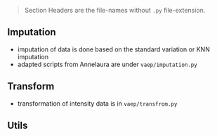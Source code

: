 > Section Headers are the file-names without `.py` file-extension.

## Imputation
- imputation of data is done based on the standard variation or KNN imputation
- adapted scripts from Annelaura are under `vaep/imputation.py`

## Transform
- transformation of intensity data is in `vaep/transfrom.py`


## Utils


